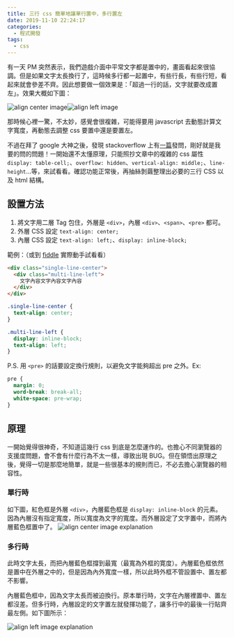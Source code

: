 ```yaml
---
title: 三行 css 簡單地讓單行置中，多行置左
date: 2019-11-10 22:24:17
categories:
  - 程式開發
tags:
  - css
---
```


有一天 PM 突然表示，我們遊戲介面中平常文字都是置中的，畫面看起來很協調。但是如果文字太長換行了，這時候多行都一起置中，有些行長，有些行短，看起來就會參差不齊。因此想要做一個效果是：「超過一行的話，文字就要改成置左」。效果大概如下圖：

![align center image](/blog/imgs/pagamo/align_center.png)![align left image](/blog/imgs/pagamo/align_left.png)

那時候心裡一驚，不太妙，感覺會很複雜，可能得要用 javascript 去動態計算文字寬度，再動態去調整 css 要置中還是要置左。

不過在拜了 google 大神之後，發現 stackoverflow 上有[一篇](https://stackoverflow.com/a/43627669/2131983)發問，剛好就是我要的問的問題！一開始還不太懂原理，只能照抄文章中的複雜的 css 屬性 `display: table-cell;`、`overflow: hidden`、`vertical-align: middle;`、`line-height`...等，來試看看。確認功能正常後，再抽絲剝繭整理出必要的三行 CSS 以及 html 結構。

## 設置方法

1. 將文字用二層 Tag 包住，外層是 `<div>`，內層 `<div>`、`<span>`、`<pre>` 都可。
2. 外層 CSS 設定 `text-align: center;`
3. 內層 CSS 設定 `text-align: left;`、`display: inline-block;`

範例：（或到 [fiddle](https://jsfiddle.net/khiav223577/5nka1wbL/26/) 實際動手試看看）
```html
<div class="single-line-center">
  <div class="multi-line-left">
    文字內容文字內容文字內容
  </div>
</div>
```

```css
.single-line-center {
  text-align: center;
}

.multi-line-left {
  display: inline-block;
  text-align: left;
}
```

P.S. 用 `<pre>` 的話要設定換行規則，以避免文字能夠超出 pre 之外。Ex:
```css
pre {
  margin: 0;
  word-break: break-all;
  white-space: pre-wrap;
}
```

## 原理

一開始覺得很神奇，不知道這幾行 css 到底是怎麼運作的。也擔心不同瀏覽器的支援度問題，會不會有什麼行為不太一樣，導致出現 BUG。但在領悟出原理之後，覺得一切是那麼地簡單，就是一些很基本的規則而已，不必去擔心瀏覽器的相容性。

### 單行時

如下圖，紅色框是外層 `<div>`，內層藍色框是 `display: inline-block` 的元素。因為內層沒有指定寬度，所以寬度為文字的寬度。而外層設定了文字置中，而將內層藍色框置中了。
![align center image explanation](/blog/imgs/pagamo/align_center-explanation.png)

### 多行時

此時文字太長，而把內層藍色框撐到最寬（最寬為外框的寛度）。內層藍色框依然是置中在外層之中的，但是因為內外寬度一樣，所以此時外框不管設置中、置左都不影響。

內層藍色框中，因為文字太長而被迫換行。原本單行時，文字在內層裡置中、置左都沒差。但多行時，內層設定的文字置左就發揮功能了，讓多行中的最後一行貼齊最左側。如下圖所示：

![align left image explanation](/blog/imgs/pagamo/align_left-explanation.png)
